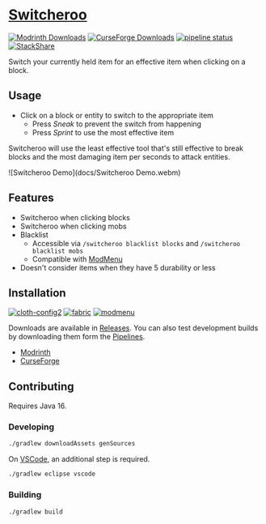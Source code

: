 # [Switcheroo](https://gitlab.com/NatoBoram/fabric-switcheroo)

[![Modrinth Downloads](https://img.shields.io/badge/dynamic/json?color=5da426&label=Modrinth&query=downloads&suffix=%20downloads&url=https%3A%2F%2Fapi.modrinth.com%2Fapi%2Fv1%2Fmod%2Fwq6HaMZG)](https://modrinth.com/mod/switcheroo)
[![CurseForge Downloads](https://img.shields.io/badge/dynamic/json?color=f16436&label=CurseForge&query=downloads.total&suffix=%20downloads&url=https%3A%2F%2Fapi.cfwidget.com%2F441128)](https://www.curseforge.com/minecraft/mc-mods/switcheroo)
[![pipeline status](https://gitlab.com/NatoBoram/fabric-switcheroo/badges/master/pipeline.svg)](https://gitlab.com/NatoBoram/fabric-switcheroo/-/commits/master)
[![StackShare](https://img.shields.io/badge/tech-stack-0690fa.svg?style=flat)](https://stackshare.io/NatoBoram/switcheroo)

Switch your currently held item for an effective item when clicking on a block.

## Usage

* Click on a block or entity to switch to the appropriate item
  * Press *Sneak* to prevent the switch from happening
  * Press *Sprint* to use the most effective item

Switcheroo will use the least effective tool that's still effective to break blocks and the most damaging item per seconds
to attack entities.

![Switcheroo Demo](docs/Switcheroo Demo.webm)

## Features

* Switcheroo when clicking blocks
* Switcheroo when clicking mobs
* Blacklist
  * Accessible via `/switcheroo blacklist blocks` and `/switcheroo blacklist mobs`
  * Compatible with [ModMenu](https://github.com/TerraformersMC/ModMenu)
* Doesn't consider items when they have 5 durability or less

## Installation

[![cloth-config2](https://img.shields.io/badge/Cloth%20Config%20API-5.0.38-9cff55)](https://github.com/shedaniel/cloth-config)
[![fabric](https://img.shields.io/badge/Fabric%20API-0.40.1-dbd0b4)](https://github.com/FabricMC/fabric)
[![modmenu](https://img.shields.io/badge/Mod%20Menu-2.0.13-134bff)](https://github.com/TerraformersMC/ModMenu)

Downloads are available in [Releases](https://gitlab.com/NatoBoram/fabric-switcheroo/-/releases). You can also test
development builds by downloading them form the [Pipelines](https://gitlab.com/NatoBoram/fabric-switcheroo/-/pipelines).

* [Modrinth](https://modrinth.com/mod/switcheroo)
* [CurseForge](https://www.curseforge.com/minecraft/mc-mods/switcheroo)

## Contributing

Requires Java 16.

### Developing

```bash
./gradlew downloadAssets genSources
```

On [VSCode](https://code.visualstudio.com), an additional step is required.

```bash
./gradlew eclipse vscode
```

### Building

```bash
./gradlew build
```
